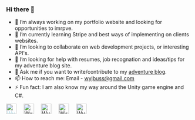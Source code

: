 ### Hi there 👋

<!--
**Wyjbuss/Wyjbuss** is a ✨ _special_ ✨ repository because its `README.md` (this file) appears on your GitHub profile.
-->

- 🔭 I’m always working on my portfolio website and looking for opportunities to imrpve.
- 🌱 I’m currently learning Stripe and best ways of implementing on clients websites.
- 👯 I’m looking to collaborate on web development projects, or interesting API's.
- 🤔 I’m looking for help with resumes, job recognation and ideas/tips for my adventure blog site.
- 💬 Ask me if you want to write/contribute to my [adventure blog](https://shel-wy-blog.herokuapp.com/). 
- 📫 How to reach me: Email - wyjbuss@gmail.com
- ⚡ Fun fact: I am also know my way around the Unity game engine and C#.

<p align="left">

<a href="https://twitter.com/BussellWyatt" target="blank"><img align="center" src="https://cdn.jsdelivr.net/npm/simple-icons@3.0.1/icons/twitter.svg" alt="Wyatt Bussell's twitter link" height="28" width="28" style="color:lightblue;"/></a>&nbsp;&nbsp;&nbsp;&nbsp;
<a href="https://www.linkedin.com/in/wyatt-bussell-3810b3141/" target="blank"><img align="center" src="https://cdn.jsdelivr.net/npm/simple-icons@3.0.1/icons/linkedin.svg" alt="Wyatt Bussell's linkedin link" height="28" width="28" /></a>&nbsp;&nbsp;&nbsp;&nbsp;
<a href="https://stackoverflow.com/users/14131508/wyatt-bussell" target="blank"><img align="center" src="https://cdn.jsdelivr.net/npm/simple-icons@3.0.1/icons/stackoverflow.svg" alt="Wyatt Bussell's stackoverflow link" height="28" width="28" /></a>&nbsp;&nbsp;&nbsp;&nbsp;
<a href="https://www.instagram.com/wyattbussell/" target="blank"><img align="center" src="https://cdn.jsdelivr.net/npm/simple-icons@3.0.1/icons/instagram.svg" alt="Wyatt Bussell's instagram link" height="28" width="28" /></a>&nbsp;&nbsp;&nbsp;&nbsp;
<a href="https://www.facebook.com/wyatt.bussell/" target="blank"><img align="center" src="https://cdn.jsdelivr.net/npm/simple-icons@3.0.1/icons/facebook.svg" alt="Wyatt Bussell's facebook link" height="28" width="28" /></a>&nbsp;&nbsp;&nbsp;&nbsp;
